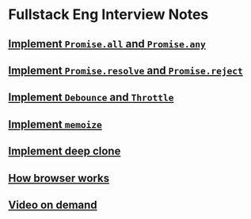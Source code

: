 # Fullstack Eng Interview Notes
## [Implement `Promise.all` and `Promise.any`](./implement-promise-all.md)
## [Implement `Promise.resolve` and `Promise.reject`](./implement-promise-resolve-reject.md)
## [Implement `Debounce` and `Throttle`](./implement-promise-all.md)
## [Implement `memoize`](./implement-memoize.md)
## [Implement deep clone](./implement-deep-clone.md)
## [How browser works](./how-browser-works.md)
## [Video on demand](./video-on-demand.md)
